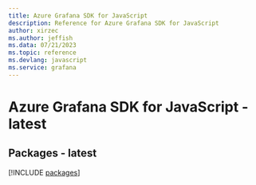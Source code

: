 ```yaml
---
title: Azure Grafana SDK for JavaScript
description: Reference for Azure Grafana SDK for JavaScript
author: xirzec
ms.author: jeffish
ms.data: 07/21/2023
ms.topic: reference
ms.devlang: javascript
ms.service: grafana
---
```

# Azure Grafana SDK for JavaScript - latest
## Packages - latest
[!INCLUDE [packages](grafana-index.md)]